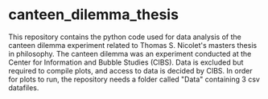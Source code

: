 # canteen_dilemma_thesis
This repository contains the python code used for data analysis of the canteen dilemma experiment related to Thomas S. Nicolet's masters thesis in philosophy.  The canteen dilemma was an experiment conducted at the Center for Information and Bubble Studies (CIBS). Data is excluded but required to compile plots, and access to data is decided by CIBS. In order for plots to run, the repository needs a folder called "Data" containing 3 csv datafiles.
